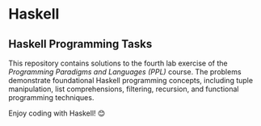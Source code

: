# Haskell

## Haskell Programming Tasks

This repository contains solutions to the fourth lab exercise of the *Programming Paradigms and Languages (PPL)* course. The problems demonstrate foundational Haskell programming concepts, including tuple manipulation, list comprehensions, filtering, recursion, and functional programming techniques.

Enjoy coding with Haskell! 😊
